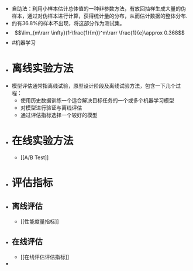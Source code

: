 - 自助法：利用小样本估计总体值的一种非参数方法，有放回抽样生成大量的伪样本，通过对伪样本进行计算，获得统计量的分布，从而估计数据的整体分布.
- 约有36.8%的样本不出现，将这部分作为测试集。
- $$\lim_{m\rarr \infty}(1-\frac{1}{m})^m\rarr \frac{1}{e}\approx 0.368$$
- #机器学习
- # 离线实验方法
- 模型评估通常指离线试验，原型设计阶段及离线试验方法，包含一下几个过程：
	- 使用历史数据训练一个适合解决目标任务的一个或多个机器学习模型
	- 对模型进行验证与离线评估
	- 通过评估指标选择一个较好的模型
- # 在线实验方法
	- [[A/B Test]]
- # 评估指标
- ## 离线评估
	- [[性能度量指标]]
- ## 在线评估
	- [[在线评估评估指标]]
-